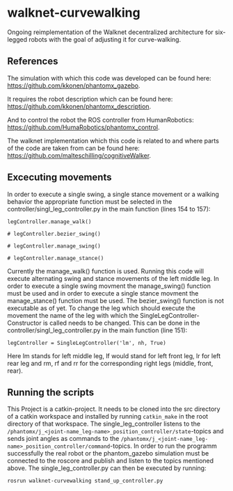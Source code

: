 # walknet-curvewalking
Ongoing reimplementation of the Walknet decentralized architecture for six-legged robots with the goal of adjusting it for curve-walking.

## References
The simulation with which this code was developed can be found here:
<https://github.com/kkonen/phantomx_gazebo>.

It requires the robot description which can be found here:
<https://github.com/kkonen/phantomx_description>.

And to control the robot the ROS controller from HumanRobotics:
<https://github.com/HumaRobotics/phantomx_control>.

The walknet implementation which this code is related to and where parts of the code are taken from can be found here:
<https://github.com/malteschilling/cognitiveWalker>.

## Excecuting movements
In order to execute a single swing, a single stance movement or a walking behavior the appropriate function must be selected in the controller/singl_leg_controller.py in the main function (lines 154 to 157):

`legController.manage_walk()`

`# legController.bezier_swing()`

`# legController.manage_swing()`

`# legController.manage_stance()`

Currently the manage_walk() function is used. Running this code will execute alternating swing and stance movements of the left middle leg.
In order to execute a single swing movment the manage_swing() function must be used and in order to execute a single stance movment the manage_stance() function must be used. The bezier_swing() function is not executable as of yet.
To change the leg which should execute the movement the name of the leg with which the SingleLegController-Constructor is called needs to be changed. This can be done in the controller/singl_leg_controller.py in the main function (line 151):

`legController = SingleLegController('lm', nh, True)`

Here lm stands for left middle leg, lf would stand for left front leg, lr for left rear leg and rm, rf and rr for the corresponding right legs (middle, front, rear).

## Running the scripts
This Project is a catkin-project. It needs to be cloned into the src directory of a catkin workspace and installed by running `catkin_make` in the root directory of that workspace.
The single_leg_controller listens to the `/phantomx/j_<joint-name_leg-name>_position_controller/state`-topics and sends joint angles as commands to the `/phantomx/j_<joint-name_leg-name>_position_controller/command`-topics. 
In order to run the programm successfully the real robot or the phantom_gazebo simulation must be connected to the roscore and publish and listen to the topics mentioned above.
The single_leg_controller.py can then be executed by running:

`rosrun walknet-curvewalking stand_up_controller.py `
